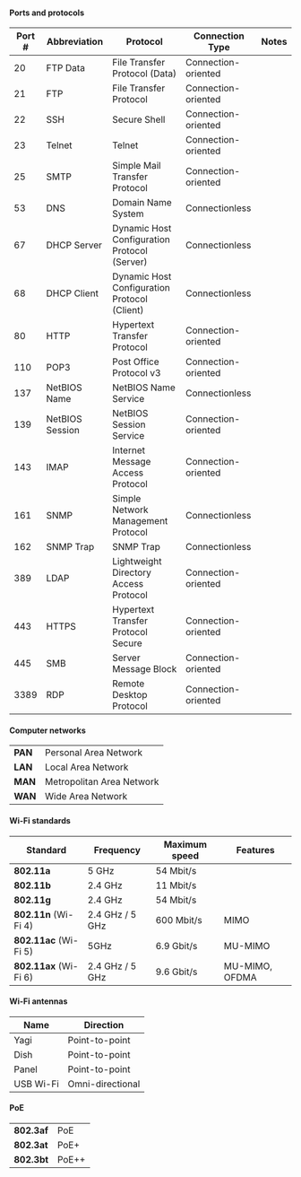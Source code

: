 #### **Ports and protocols**
| Port # | Abbreviation | Protocol                           | Connection Type     | Notes |
|--------|--------------|------------------------------------|---------------------|-------|
| 20     | FTP Data     | File Transfer Protocol (Data)      | Connection-oriented   |       |
| 21     | FTP          | File Transfer Protocol             | Connection-oriented   |       |
| 22     | SSH          | Secure Shell                       | Connection-oriented   |       |
| 23     | Telnet       | Telnet                             | Connection-oriented   |       |
| 25     | SMTP         | Simple Mail Transfer Protocol      | Connection-oriented   |       |
| 53     | DNS          | Domain Name System                 | Connectionless       |       |
| 67     | DHCP Server  | Dynamic Host Configuration Protocol (Server) | Connectionless       |       |
| 68     | DHCP Client  | Dynamic Host Configuration Protocol (Client) | Connectionless       |       |
| 80     | HTTP         | Hypertext Transfer Protocol        | Connection-oriented   |       |
| 110    | POP3         | Post Office Protocol v3            | Connection-oriented   |       |
| 137    | NetBIOS Name | NetBIOS Name Service               | Connectionless       |       |
| 139    | NetBIOS Session | NetBIOS Session Service          | Connection-oriented   |       |
| 143    | IMAP         | Internet Message Access Protocol   | Connection-oriented   |       |
| 161    | SNMP         | Simple Network Management Protocol | Connectionless       |       |
| 162    | SNMP Trap    | SNMP Trap                         | Connectionless       |       |
| 389    | LDAP         | Lightweight Directory Access Protocol | Connection-oriented   |     |
| 443    | HTTPS        | Hypertext Transfer Protocol Secure  | Connection-oriented   |       |
| 445    | SMB          | Server Message Block               | Connection-oriented   |       |
| 3389   | RDP          | Remote Desktop Protocol            | Connection-oriented   |       |



#### **Computer networks**

| |   |
| ------------ | ------------ |
|**PAN**   |Personal Area Network   |
|**LAN**   |Local Area Network   |
|**MAN**   |Metropolitan Area Network   |
|**WAN**   |Wide Area Network   |

#### **Wi-Fi standards**

|Standard   |Frequency   |Maximum speed      | Features |
|------------ | ------------ | ------------ | ------------ |
|**802.11a**   |5 GHz    |54 Mbit/s   |
|**802.11b**   |2.4 GHz      |11 Mbit/s   |
|**802.11g**   |2.4 GHz   |54 Mbit/s   |
|**802.11n** (Wi-Fi 4)   |2.4 GHz / 5 GHz   |600 Mbit/s   | MIMO
|**802.11ac** (Wi-Fi 5)  |5GHz   |6.9 Gbit/s   | MU-MIMO
|**802.11ax** (Wi-Fi 6)   |2.4 GHz / 5 GHz   |9.6 Gbit/s   |MU-MIMO, OFDMA

#### **Wi-Fi antennas**

| Name|Direction   |
| ------------ | ------------ |
|Yagi   | Point-to-point  |
|Dish   |Point-to-point    |
|Panel   | Point-to-point   |
|USB Wi-Fi   |Omni-directional   |

#### **PoE**

| |   |
| ------------ | ------------ |
|**802.3af**   | PoE   |
|**802.3at**   |PoE+   |
|**802.3bt**   |PoE++   |
